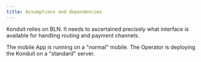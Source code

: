 ```yaml
---
title: Assumptions and dependencies
---
```


Konduit relies on BLN. It needs to ascertained precisely what interface is
available for handling routing and payment channels.

The mobile App is running on a "normal" mobile. The Operator is deploying the
Konduit on a "standard" server.
